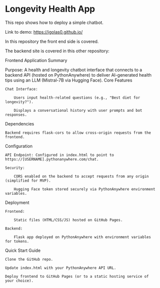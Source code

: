 # Longevity Health App

This repo shows how to deploy a simple chatbot.

Link to demo: https://igolas0.github.io/

In this repository the front end side is covered.

The backend site is covered in this other repository:


Frontend Application Summary

Purpose: A health and longevity chatbot interface that connects to a backend API (hosted on PythonAnywhere) to deliver AI-generated health tips using an LLM (Mistral-7B via Hugging Face).
Core Features

    Chat Interface:

        Users input health-related questions (e.g., "Best diet for longevity?").

        Displays a conversational history with user prompts and bot responses.


Dependencies

    Backend requires flask-cors to allow cross-origin requests from the frontend.

Configuration

    API Endpoint: Configured in index.html to point to https://[USERNAME].pythonanywhere.com/chat.

    Security:

        CORS enabled on the backend to accept requests from any origin (simplified for MVP).

        Hugging Face token stored securely via PythonAnywhere environment variables.

Deployment

    Frontend:

        Static files (HTML/CSS/JS) hosted on GitHub Pages.

    Backend:

        Flask app deployed on PythonAnywhere with environment variables for tokens.

Quick Start Guide

    Clone the GitHub repo.

    Update index.html with your PythonAnywhere API URL.

    Deploy frontend to GitHub Pages (or to a static hosting service of your choice).
